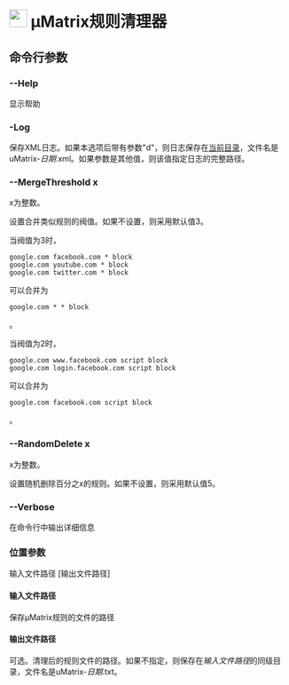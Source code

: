 

<h1> <img src="https://github.com/gqqnbig/uMatrixCleaner/raw/master/uMatrixCleaner/icon_128.png" width="32" /> μMatrix规则清理器 </h1>

## 命令行参数

 ### --Help
 显示帮助

 ### -Log
 保存XML日志。如果本选项后带有参数"d"，则日志保存在[当前目录](https://docs.microsoft.com/zh-cn/dotnet/api/system.appcontext.basedirectory?view=netframework-4.7.2)，文件名是uMatrix-_日期_.xml。如果参数是其他值，则该值指定日志的完整路径。

### --MergeThreshold x
x为整数。

设置合并类似规则的阀值。如果不设置，则采用默认值3。

当阀值为3时，

    google.com facebook.com * block
    google.com youtube.com * block
    google.com twitter.com * block

可以合并为

    google.com * * block

。

当阀值为2时，

    google.com www.facebook.com script block
    google.com login.facebook.com script block

可以合并为

    google.com facebook.com script block

。

### --RandomDelete x
x为整数。

设置随机删除百分之x的规则。如果不设置，则采用默认值5。

### --Verbose
在命令行中输出详细信息

### 位置参数
输入文件路径 [输出文件路径]
#### 输入文件路径
保存μMatrix规则的文件的路径
#### 输出文件路径
可选。清理后的规则文件的路径。如果不指定，则保存在*输入文件路径*的同级目录，文件名是uMatrix-*日期*.txt。
